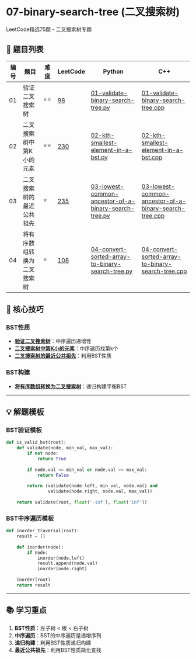 # 07-binary-search-tree (二叉搜索树)

LeetCode精选75题 - 二叉搜索树专题

## 📝 题目列表

| 编号 | 题目 | 难度 | LeetCode | Python | C++ |
|------|------|------|----------|--------|-----|
| 01 | 验证二叉搜索树 | ⭐⭐ | [98](https://leetcode.cn/problems/validate-binary-search-tree/) | [01-validate-binary-search-tree.py](./01-validate-binary-search-tree.py) | [01-validate-binary-search-tree.cpp](./01-validate-binary-search-tree.cpp) |
| 02 | 二叉搜索树中第K小的元素 | ⭐⭐ | [230](https://leetcode.cn/problems/kth-smallest-element-in-a-bst/) | [02-kth-smallest-element-in-a-bst.py](./02-kth-smallest-element-in-a-bst.py) | [02-kth-smallest-element-in-a-bst.cpp](./02-kth-smallest-element-in-a-bst.cpp) |
| 03 | 二叉搜索树的最近公共祖先 | ⭐ | [235](https://leetcode.cn/problems/lowest-common-ancestor-of-a-binary-search-tree/) | [03-lowest-common-ancestor-of-a-binary-search-tree.py](./03-lowest-common-ancestor-of-a-binary-search-tree.py) | [03-lowest-common-ancestor-of-a-binary-search-tree.cpp](./03-lowest-common-ancestor-of-a-binary-search-tree.cpp) |
| 04 | 将有序数组转换为二叉搜索树 | ⭐ | [108](https://leetcode.cn/problems/convert-sorted-array-to-binary-search-tree/) | [04-convert-sorted-array-to-binary-search-tree.py](./04-convert-sorted-array-to-binary-search-tree.py) | [04-convert-sorted-array-to-binary-search-tree.cpp](./04-convert-sorted-array-to-binary-search-tree.cpp) |

## 🎯 核心技巧

### BST性质
- **[验证二叉搜索树](./01-validate-binary-search-tree.py)**：中序遍历递增性
- **[二叉搜索树中第K小的元素](./02-kth-smallest-element-in-a-bst.py)**：中序遍历找第k个
- **[二叉搜索树的最近公共祖先](./03-lowest-common-ancestor-of-a-binary-search-tree.py)**：利用BST性质

### BST构建
- **[将有序数组转换为二叉搜索树](./04-convert-sorted-array-to-binary-search-tree.py)**：递归构建平衡BST

---

## 💡 解题模板

### BST验证模板
```python
def is_valid_bst(root):
    def validate(node, min_val, max_val):
        if not node:
            return True
        
        if node.val <= min_val or node.val >= max_val:
            return False
        
        return (validate(node.left, min_val, node.val) and
                validate(node.right, node.val, max_val))
    
    return validate(root, float('-inf'), float('inf'))
```

### BST中序遍历模板
```python
def inorder_traversal(root):
    result = []
    
    def inorder(node):
        if node:
            inorder(node.left)
            result.append(node.val)
            inorder(node.right)
    
    inorder(root)
    return result
```

---

## 📚 学习重点

1. **BST性质**：左子树 < 根 < 右子树
2. **中序遍历**：BST的中序遍历是递增序列
3. **递归构建**：利用BST性质递归构建
4. **最近公共祖先**：利用BST性质简化查找
